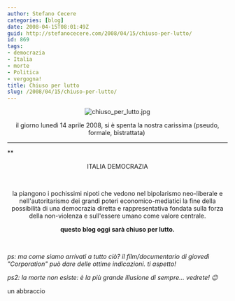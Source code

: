 ```yaml
---
author: Stefano Cecere
categories: [blog]
date: 2008-04-15T08:01:49Z
guid: http://stefanocecere.com/2008/04/15/chiuso-per-lutto/
id: 869
tags:
- democrazia
- Italia
- morte
- Politica
- vergogna!
title: Chiuso per lutto
slug: /2008/04/15/chiuso-per-lutto/
---
```


<p style="text-align: center">
  <img src="http://stefanocecere.com/wp-content/uploads/sites/3/2008/04/chiuso_per_lutto.jpg" alt="chiuso_per_lutto.jpg" align="center" />
</p>

<p style="text-align: center">
  il giorno lunedì 14 aprile 2008, si è spenta la nostra carissima (pseudo, formale, bistrattata) 
</p>

 **** **** **** **** **** **** ****
** 

<p style="text-align: center">
  ITALIA DEMOCRAZIA
</p>

</strong>  

<p style="text-align: center">
  la piangono i pochissimi nipoti che vedono nel bipolarismo neo-liberale e nell'autoritarismo dei grandi poteri economico-mediatici la fine della possibilità di una democrazia diretta e rappresentativa fondata sulla forza della non-violenza e sull'essere umano come valore centrale.
</p>

<p style="text-align: center">
  <strong>questo blog oggi sarà chiuso per lutto.</strong>
</p>

<p style="text-align: left">
   
</p>

<p style="text-align: left">
  <span style="font-style: italic" class="Apple-style-span">ps: ma come siamo arrivati a tutto ciò? il film/documentario di giovedì "Corporation" può dare delle ottime indicazioni. ti aspetto! </span>
</p>

<p style="text-align: left">
  <span style="font-style: italic" class="Apple-style-span">ps2: la morte non esiste: è la più grande illusione di sempre… vedrete! 😉</span>
</p>

<p style="text-align: left">
  un abbraccio
</p>